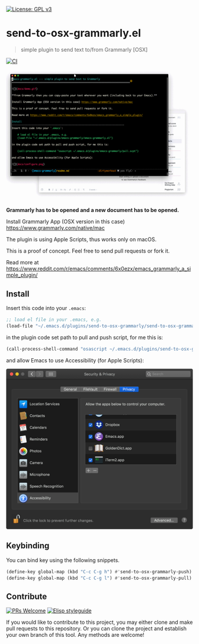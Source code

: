 [![License: GPL v3](https://img.shields.io/badge/License-GPL%20v3-blue.svg)](https://www.gnu.org/licenses/gpl-3.0)

# send-to-osx-grammarly.el
> simple plugin to send text to/from Grammarly [OSX]

[![CI](https://github.com/emacs-grammarly/send-to-osx-grammarly/actions/workflows/test.yml/badge.svg)](https://github.com/emacs-grammarly/send-to-osx-grammarly/actions/workflows/test.yml)

![](docs/demo.gif)

**Grammarly has to be opened and a new document has to be opened.**

Install Grammarly App (OSX version in this case) https://www.grammarly.com/native/mac

The plugin is using Apple Scripts, thus works only on macOS.

This is a proof of concept. Feel free to send pull requests or fork it.

Read more at https://www.reddit.com/r/emacs/comments/6x0ezx/emacs_grammarly_a_simple_plugin/

## Install

Insert this code into your `.emacs`:

```el
;; load el file in your .emacs, e.g.
(load-file "~/.emacs.d/plugins/send-to-osx-grammarly/send-to-osx-grammarly.el")
```

in the plugin code set path to pull and push script, for me this is:

```el
(call-process-shell-command "osascript ~/.emacs.d/plugins/send-to-osx-grammarly/pull.scpt")
```

and allow Emacs to use Accessibility (for Apple Scripts):

![](docs/configure.png)

## Keybinding

You can bind key using the following snippets.

```el
(define-key global-map (kbd "C-c C-g h") #'send-to-osx-grammarly-push)
(define-key global-map (kbd "C-c C-g l") #'send-to-osx-grammarly-pull)
```

## Contribute

[![PRs Welcome](https://img.shields.io/badge/PRs-welcome-brightgreen.svg)](http://makeapullrequest.com)
[![Elisp styleguide](https://img.shields.io/badge/elisp-style%20guide-purple)](https://github.com/bbatsov/emacs-lisp-style-guide)

If you would like to contribute to this project, you may either
clone and make pull requests to this repository. Or you can
clone the project and establish your own branch of this tool.
Any methods are welcome!
